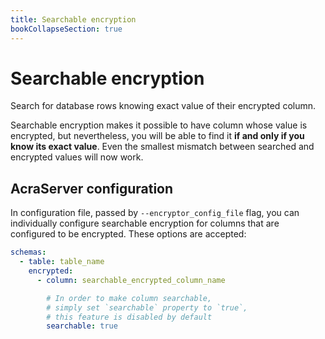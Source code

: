 ```yaml
---
title: Searchable encryption
bookCollapseSection: true
---
```


# Searchable encryption

Search for database rows knowing exact value of their encrypted column.

Searchable encryption makes it possible to have column whose value is encrypted, but nevertheless,
you will be able to find it **if and only if you know its exact value**.
Even the smallest mismatch between searched and encrypted values will now work.

## AcraServer configuration

In configuration file, passed by `--encryptor_config_file` flag, you can individually configure
searchable encryption for columns that are configured to be encrypted.
These options are accepted:

<!-- Config struct lives in encryptor/config/encryptionSettings.go -->
```yaml
schemas:
  - table: table_name
    encrypted:
      - column: searchable_encrypted_column_name

        # In order to make column searchable,
        # simply set `searchable` property to `true`,
        # this feature is disabled by default
        searchable: true
```
